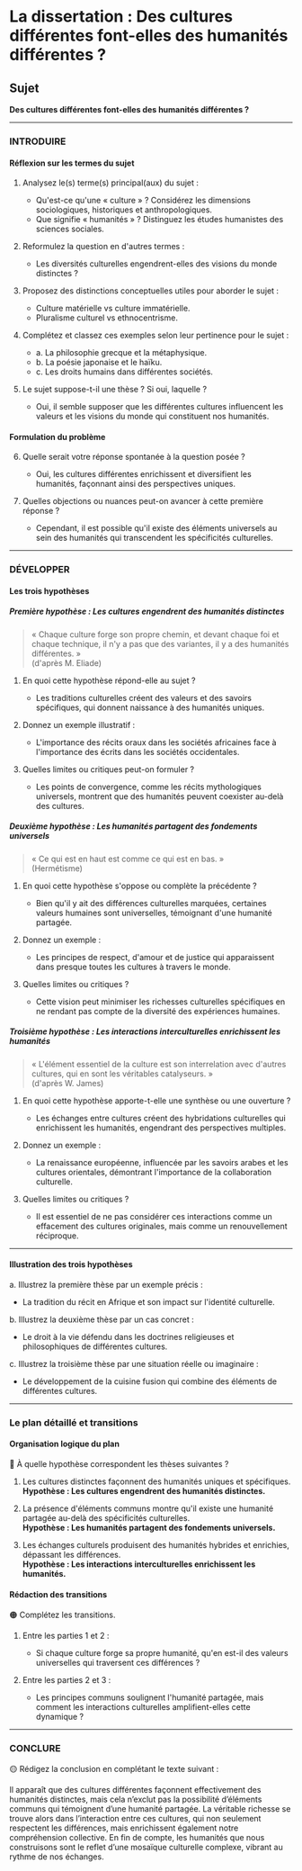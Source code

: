 # La dissertation : Des cultures différentes font-elles des humanités différentes ?

## Sujet
**Des cultures différentes font-elles des humanités différentes ?**

---

### INTRODUIRE

#### Réflexion sur les termes du sujet

1. Analysez le(s) terme(s) principal(aux) du sujet : 
   - Qu'est-ce qu'une « culture » ? Considérez les dimensions sociologiques, historiques et anthropologiques. 
   - Que signifie « humanités » ? Distinguez les études humanistes des sciences sociales.

2. Reformulez la question en d'autres termes :
   - Les diversités culturelles engendrent-elles des visions du monde distinctes ?

3. Proposez des distinctions conceptuelles utiles pour aborder le sujet :
   - Culture matérielle vs culture immatérielle.
   - Pluralisme culturel vs ethnocentrisme.

4. Complétez et classez ces exemples selon leur pertinence pour le sujet :
   - a. La philosophie grecque et la métaphysique.
   - b. La poésie japonaise et le haïku.
   - c. Les droits humains dans différentes sociétés.

5. Le sujet suppose-t-il une thèse ? Si oui, laquelle ?
   - Oui, il semble supposer que les différentes cultures influencent les valeurs et les visions du monde qui constituent nos humanités.

#### Formulation du problème

6. Quelle serait votre réponse spontanée à la question posée ?
   - Oui, les cultures différentes enrichissent et diversifient les humanités, façonnant ainsi des perspectives uniques.

7. Quelles objections ou nuances peut-on avancer à cette première réponse ?
   - Cependant, il est possible qu'il existe des éléments universels au sein des humanités qui transcendent les spécificités culturelles.

---

### DÉVELOPPER

#### Les trois hypothèses

##### Première hypothèse : Les cultures engendrent des humanités distinctes

> « Chaque culture forge son propre chemin, et devant chaque foi et chaque technique, il n'y a pas que des variantes, il y a des humanités différentes. »  
> (d'après M. Eliade)

1. En quoi cette hypothèse répond-elle au sujet ?
   - Les traditions culturelles créent des valeurs et des savoirs spécifiques, qui donnent naissance à des humanités uniques.
  
2. Donnez un exemple illustratif :
   - L'importance des récits oraux dans les sociétés africaines face à l'importance des écrits dans les sociétés occidentales.

3. Quelles limites ou critiques peut-on formuler ?
   - Les points de convergence, comme les récits mythologiques universels, montrent que des humanités peuvent coexister au-delà des cultures.

##### Deuxième hypothèse : Les humanités partagent des fondements universels

> « Ce qui est en haut est comme ce qui est en bas. »  
> (Hermétisme)

1. En quoi cette hypothèse s'oppose ou complète la précédente ?
   - Bien qu'il y ait des différences culturelles marquées, certaines valeurs humaines sont universelles, témoignant d'une humanité partagée.

2. Donnez un exemple :
   - Les principes de respect, d'amour et de justice qui apparaissent dans presque toutes les cultures à travers le monde.

3. Quelles limites ou critiques ?
   - Cette vision peut minimiser les richesses culturelles spécifiques en ne rendant pas compte de la diversité des expériences humaines.

##### Troisième hypothèse : Les interactions interculturelles enrichissent les humanités

> « L'élément essentiel de la culture est son interrelation avec d'autres cultures, qui en sont les véritables catalyseurs. »  
> (d'après W. James)

1. En quoi cette hypothèse apporte-t-elle une synthèse ou une ouverture ?
   - Les échanges entre cultures créent des hybridations culturelles qui enrichissent les humanités, engendrant des perspectives multiples.

2. Donnez un exemple :
   - La renaissance européenne, influencée par les savoirs arabes et les cultures orientales, démontrant l'importance de la collaboration culturelle.

3. Quelles limites ou critiques ?
   - Il est essentiel de ne pas considérer ces interactions comme un effacement des cultures originales, mais comme un renouvellement réciproque.

---

#### Illustration des trois hypothèses

a. Illustrez la première thèse par un exemple précis :
   - La tradition du récit en Afrique et son impact sur l'identité culturelle.

b. Illustrez la deuxième thèse par un cas concret :
   - Le droit à la vie défendu dans les doctrines religieuses et philosophiques de différentes cultures.

c. Illustrez la troisième thèse par une situation réelle ou imaginaire :
   - Le développement de la cuisine fusion qui combine des éléments de différentes cultures.

---

### Le plan détaillé et transitions

#### Organisation logique du plan

🔴 À quelle hypothèse correspondent les thèses suivantes ?

1. Les cultures distinctes façonnent des humanités uniques et spécifiques.  
   **Hypothèse : Les cultures engendrent des humanités distinctes.**
   
2. La présence d'éléments communs montre qu'il existe une humanité partagée au-delà des spécificités culturelles.  
   **Hypothèse : Les humanités partagent des fondements universels.**

3. Les échanges culturels produisent des humanités hybrides et enrichies, dépassant les différences.  
   **Hypothèse : Les interactions interculturelles enrichissent les humanités.**

#### Rédaction des transitions

🟠 Complétez les transitions.

1. Entre les parties 1 et 2 :  
   - Si chaque culture forge sa propre humanité, qu'en est-il des valeurs universelles qui traversent ces différences ?

2. Entre les parties 2 et 3 :  
   - Les principes communs soulignent l'humanité partagée, mais comment les interactions culturelles amplifient-elles cette dynamique ?

---

### CONCLURE

🟡 Rédigez la conclusion en complétant le texte suivant :

Il apparaît que des cultures différentes façonnent effectivement des humanités distinctes, mais cela n’exclut pas la possibilité d’éléments communs qui témoignent d’une humanité partagée. La véritable richesse se trouve alors dans l’interaction entre ces cultures, qui non seulement respectent les différences, mais enrichissent également notre compréhension collective. En fin de compte, les humanités que nous construisons sont le reflet d’une mosaïque culturelle complexe, vibrant au rythme de nos échanges.